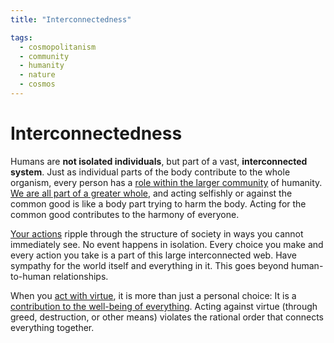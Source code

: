 ```yaml
---
title: "Interconnectedness"

tags:
  - cosmopolitanism
  - community
  - humanity
  - nature
  - cosmos
---
```


# Interconnectedness

Humans are **not isolated individuals**, but part of a vast, **interconnected
system**. Just as individual parts of the body contribute to the whole organism,
every person has a [role within the larger community](duty-others.md) of
humanity. [We are all part of a greater whole](global-citizenship.md), and
acting selfishly or against the common good is like a body part trying to harm
the body. Acting for the common good contributes to the harmony of everyone.

[Your actions](actions.md) ripple through the structure of society in ways you
cannot immediately see. No event happens in isolation. Every choice you make and
every action you take is a part of this large interconnected web. Have sympathy
for the world itself and everything in it. This goes beyond human-to-human
relationships.

When you [act with virtue](acting-virtue.md), it is more than just a personal
choice: It is a [contribution to the well-being of
everything](cosmopolitanism.md). Acting against virtue (through greed,
destruction, or other means) violates the rational order that connects
everything together.
